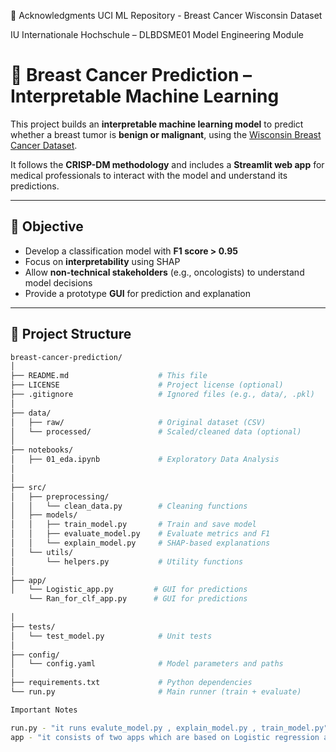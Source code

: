 🙏 Acknowledgments
UCI ML Repository - Breast Cancer Wisconsin Dataset

IU Internationale Hochschule – DLBDSME01 Model Engineering Module

# 🧠 Breast Cancer Prediction – Interpretable Machine Learning

This project builds an **interpretable machine learning model** to predict whether a breast tumor is **benign or malignant**, using the [Wisconsin Breast Cancer Dataset](https://archive.ics.uci.edu/ml/datasets/Breast+Cancer+Wisconsin+(Diagnostic)).

It follows the **CRISP-DM methodology** and includes a **Streamlit web app** for medical professionals to interact with the model and understand its predictions.

---

## 📌 Objective

- Develop a classification model with **F1 score > 0.95**
- Focus on **interpretability** using SHAP
- Allow **non-technical stakeholders** (e.g., oncologists) to understand model decisions
- Provide a prototype **GUI** for prediction and explanation

---

## 🧱 Project Structure

```bash
breast-cancer-prediction/
│
├── README.md                    # This file
├── LICENSE                      # Project license (optional)
├── .gitignore                   # Ignored files (e.g., data/, .pkl)
│
├── data/
│   ├── raw/                     # Original dataset (CSV)
│   └── processed/               # Scaled/cleaned data (optional)
│
├── notebooks/
│   ├── 01_eda.ipynb             # Exploratory Data Analysis
│   
│
├── src/
│   ├── preprocessing/
│   │   └── clean_data.py        # Cleaning functions
│   ├── models/
│   │   ├── train_model.py       # Train and save model
│   │   ├── evaluate_model.py    # Evaluate metrics and F1
│   │   └── explain_model.py     # SHAP-based explanations
│   └── utils/
│       └── helpers.py           # Utility functions
│
├── app/
│   └── Logistic_app.py         # GUI for predictions
    └── Ran_for_clf_app.py      # GUI for predictions
    
│
├── tests/
│   └── test_model.py            # Unit tests
│
├── config/
│   └── config.yaml              # Model parameters and paths
│
├── requirements.txt             # Python dependencies
└── run.py                       # Main runner (train + evaluate)

Important Notes

run.py - "it runs evalute_model.py , explain_model.py , train_model.py"
app - "it consists of two apps which are based on Logistic regression and RandomForestClassifier




